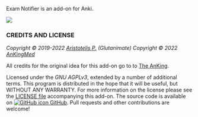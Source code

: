Exam Notifier is an add-on for Anki.

![](https://raw.githubusercontent.com/ankingmed/exam-notifier/master/screenshots/notification.png)

### CREDITS AND LICENSE

*Copyright © 2019-2022 [Aristotelis P.](https://glutanimate.com/)  (Glutanimate)*
*Copyright © 2022 [AnKingMed](https://ankipalace.com/)*

All credits for the original idea for this add-on go to to [The AnKing](https://www.ankingmed.com/).

Licensed under the _GNU AGPLv3_, extended by a number of additional terms. This program is distributed in the hope that it will be useful, but WITHOUT ANY WARRANTY. For more information on the license please see the [LICENSE file](https://github.com/ankingmed/exam-notifier/blob/master/LICENSE) accompanying this add-on. The source code is available on [![GitHub icon](https://glutanimate.com/logos/github.svg) GitHub](https://github.com/ankingmed/exam-notifier). Pull requests and other contributions are welcome!
